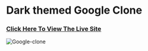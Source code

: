 # Dark themed Google Clone

### [Click Here To View The Live Site](https://clone-58b84.web.app/)

![Google-clone](https://firebasestorage.googleapis.com/v0/b/githubs-30fab.appspot.com/o/screencapture-clone-58b84-web-app-2020-10-10-22_27_08.png?alt=media&token=551758d5-cca8-406e-9fb7-496bb5839327)
